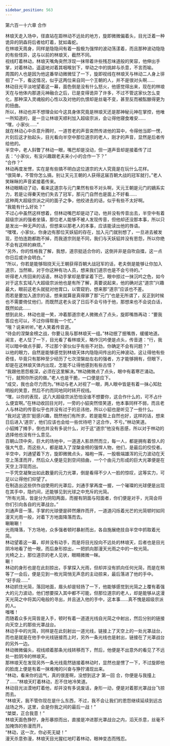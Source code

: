 ```yaml
---
sidebar_position: 563
---
```

 第六百一十六章 合作


林琅天走入场中，径直站在距林动不远处的地方，旋即微微偏着头，目光泛着一种诡异的阴森将后者给盯着，犹如毒蛇。  
在林琅天周身，同样是隐隐间有着一股极为强悍的波动荡漾着，而且那种波动隐隐的有些怪异，这与以前的林琅天，截然不同。  
视线盯着林动，林琅天嘴角突然浮现一抹带着许些残忍味道般的笑容，他伸出手掌，对着林动，遥遥地对着其咽喉划下，举动之中的挑衅与杀意，不言而喻。  
周围的人也是因为他这番举动微微怔了一下，旋即视线在林琅天与林动二人身上徘徊了一下，看这情况，似乎这两位来自同一个王朝的人，并不是很对头啊……  
林动目光平淡地望着这一幕，面色倒是没有什么怒火，他感觉得出来，现在的林琅天在与他体内那道元神融合之后，已是变得诡异了许多，不过不管这家伙怎么变化，那种深入灵魂般的心性以及对他的仇恨却是丝毫不变，甚至反而被酝酿得更为的扭曲。  
所以，林动也并不想理会如今这具身体究竟是林琅天还是那神秘元神在掌控，他唯一所知道的，是一旦让林琅天顺利加入超级宗派，会让得他寝食难安……  
“嘿，小家伙……”  
就在林动心中杀意升腾时，一道苍老的声音突然传进他的耳中，令得他当即一愣，片刻后这才抬起头，目光看向半空中那位道宗的老人，刚才的声音，显然是后者传给他的。  
半空中，老人斜瞥了林动一眼，嘴巴却是没动，但一道声音却是接着传了过去：“小家伙，有没兴趣跟老夫来小小的合作一下？”  
“合作？”  
林动再度发愣，实在是有些搞不明白这位道宗的大人究竟是在玩什么花样。  
“很简单，不管你怎么搞，别让天元王朝的人获得这届百朝大战的冠军就行。”老人笑眯眯的声音紧接着传来。  
林动眼睛动了动，看来这道宗与元门果然有些不对头啊，天元王朝是元门的嫡系实力，若是让得秦天他们失去了冠军，那元门自然也是面上不好看……  
这种两大超级宗派之间的面子之争，他绞进去的话，似乎有些不太好啊。  
“我能有什么好处？”  
不过心中虽然这样想着，但林动嘴巴却是动了动，他并没有传音出去，半空中有着超级宗派的强者坐镇，那位老人能够不被人发现传音，但他却还没那本事，所以只是发出一种无声的话，但想来以那老人的本事，应该能读出他的唇语。  
“嘿嘿，小家伙，你身边有那位天妖貂的存在，加入元门就别想了，一旦进去被发现，恐怕连跑都跑不掉，而我道宗则是不同，我们与天妖貂并没有恩怨，所以你绝不会有这样的麻烦。”  
“另外，你的性格我了解，我想，道宗挺适合你的，这倒并非是自吹自擂，这一点你日后或许会明白。”  
“所以，你若是能够阻挠天元王朝获得百朝大战冠军的话，老夫倒是能够让你加入道宗，当然嘛，对于你这种有功人员，想来我们道宗也是不会亏待的。”  
听得老人传回来的话语，林动手掌却是摩挲着下巴，眼中掠过一抹沉吟之色，如今对于这东玄域八大超级宗派他也是有所了解，真要说起来，他的确对这“道宗”兴趣最大，眼前这老头就挺对他胃口，以管窥豹，想来那“道宗”应该也不差。  
而若是要加入道宗的话，想来就算是真得罪了那“元门”也是无所谓了，反正到时候也不需要倚仗他们，而既然这老头说了日后不会亏待于他，那想来也不会说白话，既然如此……  
想到此处，林动也是一笑，冲着那道宗老人微微点了点头，旋即嘴唇再动：“要我答应也可以，不过你得帮我一个忙。”  
“哦？说来听听。”老人笑着传音道。  
“待会的涅槃金榜之战，你要让我与那林琅天一组。”林动抿了抿嘴唇，缓缓地道。  
闻言，老人怔了一下，目光看了看林琅天，略作沉吟便是点头，传音道：“行，我可以暗中做点手脚，不过那个家伙似乎有些不对劲，你确定不会有问题？”  
以他的眼力，自然是能够感觉到林琅天体内隐隐间传出的元神波动，这让得他有些奇怪，毕竟只有那种至少经历了七次涅槃劫左右的强者，方才能够拥有，但眼下，却是在这林琅天体内出现，怎能不让得他感到有些古怪？  
“我跟他恩怨极深，必须在这里解决。”林动微微点了点头，眼中有着寒芒涌动。  
“行，就照你所说的做。”老人也是干脆，一口便是应下。  
“成交，我也会尽力而为。”林动与老人对视了一眼，两人眼中皆是有着一抹心知肚明般的笑意，然后不约而同地同时转开视线。  
“嘿，以你的表现，这八大超级宗派恐怕没谁不想要你，这合作什么的，可不占什么便宜啊。”在林动收回目光时，一旁的小貂突然怪笑道，他本事同样不弱，而且老人与林动的传音似乎也并没有过于的忌讳他，所以小貂也是听见了一些什么。  
“我对这‘道宗’挺感兴趣，既然他们有所求，若是能帮上自然也好，这样的话，想来日后进入‘道宗’，他们应该也会给一些优待吧？这合作，不亏。”林动笑道。  
小貂摊了摊手，倒也并没有多说什么，对于这“道宗”他没有恶感，所以对于林动的选择他也没有什么意见。  
百朝山顶中央，巨大的场地中，一道道人影昂然而立，每一人，都是拥有着惊人的强大气息，而这些人，都是踏入了涅槃金榜的强悍人物，他们，是最后的佼佼者。  
半空中，刘通望着下方，旋即微微点头，袖袍一挥，一股极端雄浑的元力波动在天空上荡漾而开，然后众人便是见到空间扭曲，一个个由元力形成的巨大光罩便是在天空上浮现而出。  
一手凭空凝聚出如此数量的元力光罩，倒是看得不少人一脸的惊叹，这等实力，可足以让得他们仰望了。  
在制造出这些供作战使用的光罩后，刘通手掌再度一握，一个璀璨的光球便是出现在其手中，隐约间，还能够见到光球之中充斥的光简。  
“所有光简，皆是分为阴阳两面，而握有阴面与阳面者，你们便是对手，光简会将你们引向各自的光罩战台。”  
刘通声音一落，手掌的光球便是砰然爆炸而开，一道道闪烁着光芒的光简顿时如同漫天光雨一般，对着下方地面降落而去。  
唰唰唰！  
光雨降落，下方场地，众多强者顿时暴射而出，各自施展绝技自半空中抓取着光简。  
林动望着这一幕，却并没有动手，而是将目光投向不远处的林琅天，后者也是目光阴冷地看了他一眼，而后身形掠出，一把抓向那漫天光雨之中的一枚光简。  
光椅之上，那位道宗的老人见状，眼睛微微一眯。  
唰！  
林动的身形也是在此刻掠出，手掌探入光雨，但却并没有抓向任何光简，而是在稍等了一会后，便是见到一枚光简悄无声息的主动掠来，最后落进了他的手中。  
“好手段……”  
林动抓住光简，落回地面，眉头却是轻扬了一下，他能够感觉到光简之上覆有着强大的元力波动，他们想要探入其中都不可能，但那位道宗的老人，却是能够从这漫天光简之中将其闪电般的寻出，并且送入他的手中，这本事……真不愧是超级宗派的人。  
嗤嗤！  
而随着众多光简皆是入手，顿时有着一道道光线自光简之中射出，然后分别的链接向天空上的那些光罩战台。  
林动手中的光简，同样是在此刻射出一道光线，链接上了天空上的一处光罩战台，而也是就是在他手中光线链接而上时，另外一条光线也是射出，链接在了光罩战台的另外一边。  
林动微微偏头，视线顺着那条光线转移而下，然后，他便是不出意外的看见了不远处一脸阴冷的林琅天。  
那林琅天在发现另外一条光线竟然链接着林动时，显然也是愣了一下，不过旋即他的脸庞上便是有着一抹难掩的兴奋与狰狞涌现出来。  
“林动，看来你的运气，真的很差啊，没想到这才 第一回 合，你便是与我撞上了……”林琅天盯着林动，忍不住地冷笑道。  
林动目光淡漠地盯着他，却并没有多说废话，身形一动，便是对着那光罩战台飞掠而去。  
“林琅天，我不管你现在是什么东西，不过，我不会让我们的恩怨继续延续到远古战场之外，这里，会是你我之间的最后一战！”  
“桀桀，正合我意！”  
林琅天面色狰狞，身形暴掠而出，直接是冲进那光罩战台之内，滔天杀意，丝毫不加掩饰的弥漫而开。  
“林动，这一次，你必死无疑！”  
漫天杀意弥漫，林琅天目光猩红地盯着林动，眼神变态而残忍。  
  
  
